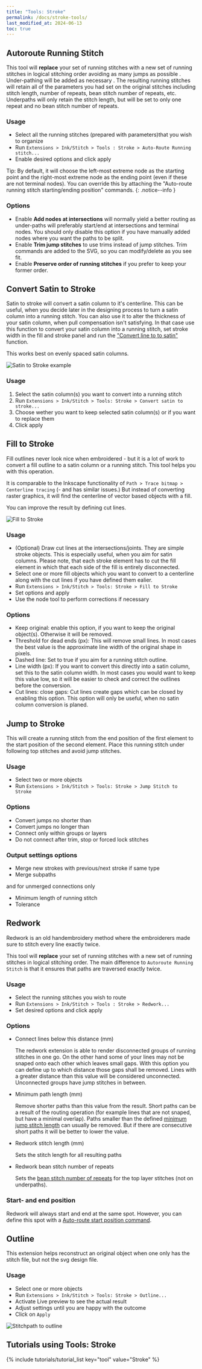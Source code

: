```yaml
---
title: "Tools: Stroke"
permalink: /docs/stroke-tools/
last_modified_at: 2024-06-13
toc: true
---
```

## Autoroute Running Stitch

This tool will **replace** your set of running stitches with a new set of running stitches in logical stitching order avoiding as many jumps as possible . Under-pathing  will be added as necessary  . The resulting running stitches will retain all of the parameters you had set on the original stitches including stitch length, number of repeats, bean stitch number of repeats, etc. Underpaths will only retain the stitch length, but will be set to only one  repeat and no bean stitch number of repeats.

### Usage

- Select all the running stitches (prepared with parameters)that you wish to organize
- Run `Extensions > Ink/Stitch > Tools : Stroke > Auto-Route Running stitch...`
- Enable desired options and click apply

Tip: By default, it will choose the left-most extreme node as the starting point and the right-most extreme node  as the ending point (even if these are not terminal nodes). You can override this by attaching the "Auto-route running stitch starting/ending position" commands.
{: .notice--info }

### Options

- Enable **Add nodes at intersections** will normally yield a better routing as under-paths will preferably start/end at intersections and terminal nodes.  You should only disable this option if you have manually added nodes where you want the paths to be split.
- Enable **Trim jump stitches** to use trims instead of jump stitches. Trim commands are added to the SVG, so you can modify/delete as you see fit.
- Enable **Preserve order of running stitches** if you prefer to keep your former order. 

## Convert Satin to Stroke

Satin to stroke will convert a satin column to it's centerline. This can be useful, when you decide later in the designing process to turn a satin column into a running stitch. You can also use it to alter the thickness of your satin column, when pull compensation isn't satisfying. In that case use this function to convert your satin column into a running stitch, set stroke width in the fill and stroke panel and run the ["Convert line to to satin"](/docs/satin-tools/#convert-line-to-satin) function. 

This works best on evenly spaced satin columns.

![Satin to Stroke example](/assets/images/docs/en/satin_to_stroke.png)

### Usage

1. Select the satin column(s) you want to convert into a running stitch
2. Run `Extensions > Ink/Stitch > Tools: Stroke > Convert satin to stroke...`
3. Choose wether you want to keep selected satin column(s) or if you want to replace them
4. Click apply


## Fill to Stroke

Fill outlines never look nice when embroidered - but it is a lot of work to convert a fill outline to a satin column or a running stitch. This tool helps you with this operation.

It is comparable to the Inkscape functionality of `Path > Trace bitmap > Centerline tracing` (- and has similar issues.) But instead of converting raster graphics, it will find the centerline of vector based objects with a fill.

You can improve the result by defining cut lines.

![Fill to Stroke](/assets/images/docs/en/fill_to_stroke.png)

### Usage

*  (Optional) Draw cut lines at the intersections/joints. They are simple stroke objects. This is especially useful, when you aim for satin columns. Please note, that each stroke element has to cut the fill element in which that each side of the fill is entirely disconnected.
* Select one or more fill objects which you want to convert to a centerline along with the cut lines if you have defined them ealier.</label>
* Run `Extensions > Ink/Stitch > Tools: Stroke > Fill to Stroke`
* Set options and apply
* Use the node tool to perform corrections if necessary

### Options

* Keep original: enable this option, if you want to keep the original object(s). Otherwise it will be removed.
* Threshold for dead ends (px): This will remove small lines. In most cases the best value is the approximate line width of the original shape in pixels.
* Dashed line: Set to true if you aim for a running stitch outline.
* Line width (px): If you want to convert this directly into a satin column, set this to the satin column width. In most cases you would want to keep this value low, so it will be easier to check and correct the outlines before the conversion.
* Cut lines: close gaps: Cut lines create gaps which can be closed by enabling this option. This option will only be useful, when no satin column conversion is planed.


## Jump to Stroke

This will create a running stitch from the end position of the first element to the start position of the second element. Place this running stitch under following top stitches and avoid jump stitches.

### Usage

* Select two or more objects
* Run `Extensions > Ink/Stitch > Tools: Stroke > Jump Stitch to Stroke`

### Options

* Convert jumps no shorter than
* Convert jumps no longer than
* Connect only within groups or layers
* Do not connect after trim, stop or forced lock stitches

### Output settings options
* Merge new strokes with previous/next stroke if same type
* Merge subpaths

and for unmerged connections only 
* Minimum length of running stitch
* Tolerance


## Redwork

Redwork is an old handembroidery method where the embroiderers made sure to stitch every line exactly twice.

This tool will **replace** your set of running stitches with a new set of running stitches in logical stitching order.
The main difference to `Autoroute Running Stitch` is that it ensures that paths are traversed exactly twice.

### Usage

* Select the running stitches you wish to route
* Run `Extensions > Ink/Stitch > Tools : Stroke > Redwork...`
* Set desired options and click apply

### Options

* Connect lines below this distance (mm)

  The redwork extension is able to render disconnected groups of running stitches in one go.
  On the other hand some of your lines may not be snaped onto each other which leaves small gaps.
  With this option you can define up to which distance those gaps shall be removed.
  Lines with a greater distance than this value will be considered unconnected.
  Unconnected groups have jump stitches in between.
* Minimum path length (mm)

  Remove shorter paths than this value from the result.
  Short paths can be a result of the routing operation (for example lines that are not snaped, but have a minimal overlap).
  Paths smaller than the defined [minimum jump stitch length](/docs/preferences/#minimum-jump-stitch-length-mm) can usually be removed.
  But if there are consecutive short paths it will be better to lower the value.
* Redwork stitch length (mm)

  Sets the stitch length for all resulting paths
* Redwork bean stitch number of repeats

  Sets the [bean stitch number of repeats](/docs/stitches/bean-stitch/) for the top layer stitches (not on underpaths).

### Start- and end position

Redwork will always start and end at the same spot. However, you can define this spot with a [Auto-route start position command](/docs/commands/#--startingending-position-for-auto-route-of-running-stitch).

## Outline

This extension helps reconstruct an original  object when one only has  the  stitch file, but  not the svg design file.

### Usage

- Select one or more objects
- Run `Extensions > Ink/Stitch > Tools: Stroke > Outline...`
- Activate Live preview to see the actual result
- Adjust settings until you are happy with the outcome
- Click on `Apply`

![Stitchpath to outline](/assets/images/docs/outline.png)

## Tutorials using Tools: Stroke

{% include tutorials/tutorial_list key="tool" value="Stroke" %}
